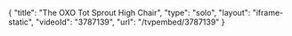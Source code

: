 {
    "title": "The OXO Tot Sprout High Chair",
    "type": "solo",
    "layout": "iframe-static",
    "videoId": "3787139",
    "url": "\/tvpembed\/3787139"
}